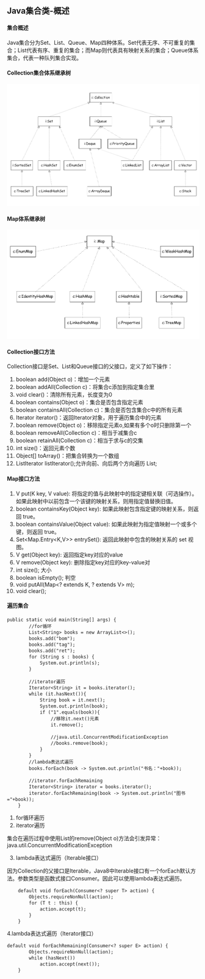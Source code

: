 ## Java集合类-概述

####  集合概述
Java集合分为Set、List、Queue、Map四种体系。Set代表无序、不可重复的集合；List代表有序、重复的集合；而Map则代表具有映射关系的集合；Queue体系集合，代表一种队列集合实现。

#### Collection集合体系继承树
![](https://github.com/LighterTang/compress-picture/blob/master/picture/collection.png?raw=true)

####  Map体系继承树
![](https://github.com/LighterTang/compress-picture/blob/master/picture/map.png?raw=true)

#### Collection接口方法
Collection接口是Set、List和Queue接口的父接口，定义了如下操作：   
1. boolean add(Object o)：增加一个元素
2. boolean addAll(Collection c)：将集合c添加到指定集合里
3. void clear()：清除所有元素，长度变为0
4. boolean contains(Object o)：集合是否包含指定元素
5. boolean containsAll(Collection c)：集合是否包含集合c中的所有元素
6. Iterator iterator()：返回Iterator对象，用于遍历集合中的元素
7. boolean remove(Object o)：移除指定元素o,如果有多个o时只删除第一个
8. boolean removeAll(Collection c)：相当于减集合c
9. boolean retainAll(Collection c)：相当于求与c的交集
10. int size()：返回元素个数
11. Object[] toArray()：把集合转换为一个数组
12. ListIterator<E> listIterator();允许向前、向后两个方向遍历 List;

#### Map接口方法
1. V put(K key, V value): 将指定的值与此映射中的指定键相关联（可选操作）。如果此映射中以前包含一个该键的映射关系，则用指定值替换旧值。
2. boolean containsKey(Object key): 如果此映射包含指定键的映射关系，则返回 true。
3. boolean containsValue(Object value): 如果此映射为指定值映射一个或多个键，则返回 true。
4. Set<Map.Entry<K,V>> entrySet(): 返回此映射中包含的映射关系的 set 视图。
5. V get(Object key): 返回指定key对应的value
6. V remove(Object key): 删除指定key对应的key-value对
7. int size(); 大小
8. boolean isEmpty(); 判空
9. void putAll(Map<? extends K, ? extends V> m);
10. void clear();

#### 遍历集合

```
public static void main(String[] args) {
        //for循环
        List<String> books = new ArrayList<>();
        books.add("bom");
        books.add("tag");
        books.add("ret");
        for (String s : books) {
            System.out.println(s);
        }

        //iterator遍历
        Iterator<String> it = books.iterator();
        while (it.hasNext()){
            String book = it.next();
            System.out.println(book);
            if ("1".equals(book)){
                //移除it.next()元素
                it.remove();

                //java.util.ConcurrentModificationException
                //books.remove(book);
            }
        }
        //lambda表达式遍历
        books.forEach(book -> System.out.println("书名："+book));
   
        //iterator.forEachRemaining
        Iterator<String> iterator = books.iterator();
        iterator.forEachRemaining(book -> System.out.println("图书="+book));
    }
```
1. for循环遍历
2. iterator遍历

集合在遍历过程中使用List的remove(Object o)方法会引发异常：java.util.ConcurrentModificationException

3. lambda表达式遍历（Iterable接口）

 因为Collection的父接口是Iterable，Java8中Iterable接口有一个forEach默认方法。参数类型是函数式接口Consumer。因此可以使用lambda表达式遍历。



```
    default void forEach(Consumer<? super T> action) {
        Objects.requireNonNull(action);
        for (T t : this) {
            action.accept(t);
        }
    }
```
4.lambda表达式遍历（Iterator接口）

```
default void forEachRemaining(Consumer<? super E> action) {
        Objects.requireNonNull(action);
        while (hasNext())
            action.accept(next());
    }
```

#### 